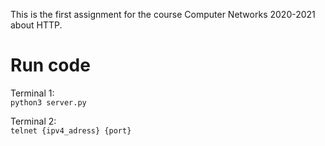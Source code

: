 This is the first assignment for the course Computer Networks 2020-2021 about HTTP.

# Run code
Terminal 1:  
`python3 server.py`

Terminal 2:  
`telnet {ipv4_adress} {port}`